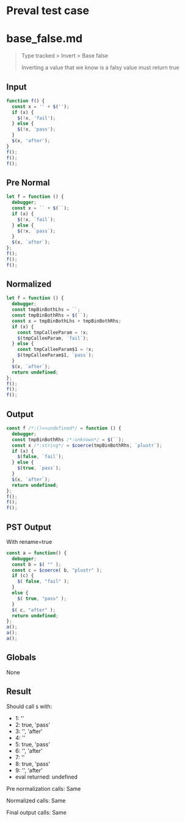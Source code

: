 # Preval test case

# base_false.md

> Type tracked > Invert > Base false
>
> Inverting a value that we know is a falsy value must return true

## Input

`````js filename=intro
function f() {
  const x = '' + $('');
  if (x) {
    $(!x, 'fail');
  } else {
    $(!x, 'pass');
  }
  $(x, 'after');
}
f();
f();
f();
`````

## Pre Normal


`````js filename=intro
let f = function () {
  debugger;
  const x = `` + $(``);
  if (x) {
    $(!x, `fail`);
  } else {
    $(!x, `pass`);
  }
  $(x, `after`);
};
f();
f();
f();
`````

## Normalized


`````js filename=intro
let f = function () {
  debugger;
  const tmpBinBothLhs = ``;
  const tmpBinBothRhs = $(``);
  const x = tmpBinBothLhs + tmpBinBothRhs;
  if (x) {
    const tmpCalleeParam = !x;
    $(tmpCalleeParam, `fail`);
  } else {
    const tmpCalleeParam$1 = !x;
    $(tmpCalleeParam$1, `pass`);
  }
  $(x, `after`);
  return undefined;
};
f();
f();
f();
`````

## Output


`````js filename=intro
const f /*:()=>undefined*/ = function () {
  debugger;
  const tmpBinBothRhs /*:unknown*/ = $(``);
  const x /*:string*/ = $coerce(tmpBinBothRhs, `plustr`);
  if (x) {
    $(false, `fail`);
  } else {
    $(true, `pass`);
  }
  $(x, `after`);
  return undefined;
};
f();
f();
f();
`````

## PST Output

With rename=true

`````js filename=intro
const a = function() {
  debugger;
  const b = $( "" );
  const c = $coerce( b, "plustr" );
  if (c) {
    $( false, "fail" );
  }
  else {
    $( true, "pass" );
  }
  $( c, "after" );
  return undefined;
};
a();
a();
a();
`````

## Globals

None

## Result

Should call `$` with:
 - 1: ''
 - 2: true, 'pass'
 - 3: '', 'after'
 - 4: ''
 - 5: true, 'pass'
 - 6: '', 'after'
 - 7: ''
 - 8: true, 'pass'
 - 9: '', 'after'
 - eval returned: undefined

Pre normalization calls: Same

Normalized calls: Same

Final output calls: Same
